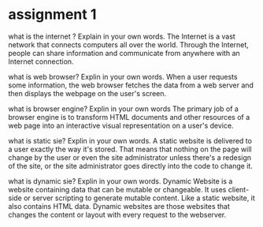 # assignment  1

what is the internet ? Explain in your own words.
The Internet is a vast network that connects computers all over the world. Through the Internet, people can share information and communicate from anywhere with an Internet connection.



what is web  browser? Explin in your own words.
When a user requests some information, the web browser fetches the data from a web server and then displays the webpage on the user's screen.



what is browser engine? Explin in your own words
The primary job of a browser engine is to transform HTML documents and other resources of a web page into an interactive visual representation on a user's device.


what is  static sie? Explin in your own words.
A static website is delivered to a user exactly the way it's stored. That means that nothing on the page will change by the user or even the site administrator unless there's a redesign of the site, or the site administrator goes directly into the code to change it.



what is dynamic sie? Explin in your own words.
Dynamic Website is a website containing data that can be mutable or changeable. It uses client-side or server scripting to generate mutable content. Like a static website, it also contains HTML data. Dynamic websites are those websites that changes the content or layout with every request to the webserver.
